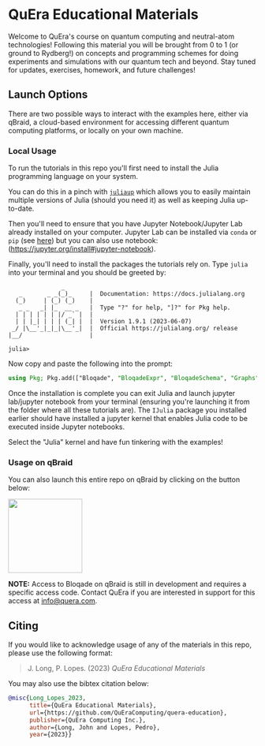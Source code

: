 # QuEra Educational Materials

Welcome to QuEra's course on quantum computing and neutral-atom technologies! Following this material you will be brought from 0 to 1 (or ground to Rydberg!) on concepts and programming schemes for doing experiments and simulations with our quantum tech and beyond. Stay tuned for updates, exercises, homework, and future challenges!

## Launch Options

There are two possible ways to interact with the examples here, either via qBraid, a cloud-based environment for accessing different quantum computing platforms, or locally on your own machine.

### Local Usage

To run the tutorials in this repo you'll first need to install the Julia programming language on your system.

You can do this in a pinch with [`juliaup`](https://github.com/JuliaLang/juliaup) which allows you to easily maintain multiple versions of Julia (should you need it) as well as keeping Julia up-to-date.

Then you'll need to ensure that you have Jupyter Notebook/Jupyter Lab already installed on your computer. Jupyter Lab can be installed via `conda` or `pip` (see [here](https://jupyterlab.readthedocs.io/en/stable/getting_started/installation.html)) but you can also use notebook: (https://jupyter.org/install#jupyter-notebook).

Finally, you'll need to install the packages the tutorials rely on. Type `julia` into your terminal and you should be greeted by:

```
               _
   _       _ _(_)_     |  Documentation: https://docs.julialang.org
  (_)     | (_) (_)    |
   _ _   _| |_  __ _   |  Type "?" for help, "]?" for Pkg help.
  | | | | | | |/ _` |  |
  | | |_| | | | (_| |  |  Version 1.9.1 (2023-06-07)
 _/ |\__'_|_|_|\__'_|  |  Official https://julialang.org/ release
|__/                   |

julia>
```
Now copy and paste the following into the prompt:
```julia
using Pkg; Pkg.add(["Bloqade", "BloqadeExpr", "BloqadeSchema", "Graphs", "PythonCall", "IJulia", "JSON3"])
```
Once the installation is complete you can exit Julia and launch jupyter lab/jupyter notebook from your terminal (ensuring you're launching it from the folder where all these tutorials are). The `IJulia` package you installed earlier should have installed a jupyter kernel that enables Julia code to be executed inside Jupyter notebooks. 

Select the "Julia" kernel and have fun tinkering with the examples!

### Usage on qBraid

You can also launch this entire repo on qBraid by clicking on the button below:

[<img src="https://qbraid-static.s3.amazonaws.com/logos/Launch_on_qBraid_white.png" width="150">](https://account.qbraid.com?gitHubUrl=https://github.com/QuEraComputing/quera-education.git)

**NOTE:** Access to Bloqade on qBraid is still in development and requires a specific access code. Contact QuEra if you are interested in support for this access at info@quera.com.

## Citing

If you would like to acknowledge usage of any of the materials in this repo, please use the following format:

> J. Long, P. Lopes. (2023) *QuEra Educational Materials*

You may also use the bibtex citation below:

```bibtex
@misc{Long_Lopes_2023, 
      title={QuEra Educational Materials}, 
      url={https://github.com/QuEraComputing/quera-education}, 
      publisher={QuEra Computing Inc.}, 
      author={Long, John and Lopes, Pedro}, 
      year={2023}} 
```
